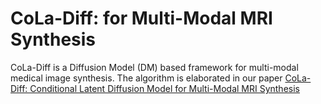 # CoLa-Diff: for Multi-Modal MRI Synthesis
CoLa-Diff is a Diffusion Model (DM) based framework for multi-modal medical image synthesis. The algorithm is elaborated in our paper [CoLa-Diff: Conditional Latent Diffusion Model for Multi-Modal MRI Synthesis](https://arxiv.org/abs/2303.14081)
